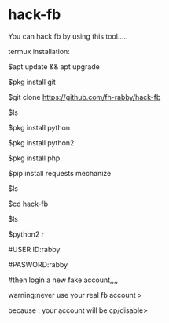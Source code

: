 # hack-fb

You can hack fb by using this tool.....

termux installation:                       

$apt update && apt upgrade

$pkg install git

$git clone https://github.com/fh-rabby/hack-fb

$ls

$pkg install python

$pkg install python2

$pkg install php

$pip install requests mechanize

$ls

$cd hack-fb

$ls

$python2 r

#USER ID:rabby

#PASWORD:rabby


#then login a new fake account,,,,


warning:never use your real fb account >

because :  your account will be cp/disable>
